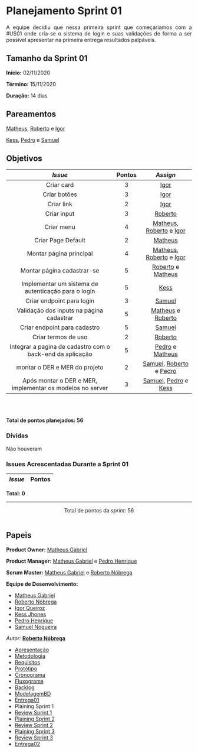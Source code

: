 # Planejamento Sprint 01

<p align="justify">
A equipe decidiu que nessa primeira sprint que começariamos com a #US01 onde cria-se o sistema de login e suas validações de forma a ser possível apresentar na primeira entrega resultados palpáveis.
</p>


## Tamanho da Sprint 01      
**Início:** 02/11/2020
   
**Término:** 15/11/2020  

**Duração:** 14 dias   

## Pareamentos   

[Matheus](https://github.com/Matheus73), [Roberto](https://github.com/Sayuck) e [Igor](https://github.com/igorq937) 

[Kess](https://github.com/kessJhones), [Pedro](https://github.com/Pedrok99) e [Samuel](https://github.com/SamuelNoB) 


## Objetivos   

|     _Issue_      |    Pontos   |     *Assign*     |
|:----------------:|:-----------:|:----------------:|
| Criar card|3|[Igor](https://github.com/igorq937)
| Criar botões|3|[Igor](https://github.com/igorq937)
| Criar link|2|[Igor](https://github.com/igorq937)
| Criar input|3|[Roberto](https://github.com/Sayuck)
|Criar menu|4|[Matheus](https://github.com/Matheus73), [Roberto](https://github.com/Sayuck) e [Igor](https://github.com/igorq937) 
| Criar Page Default|2|[Matheus](https://github.com/Matheus73)
| Montar página principal|4|[Matheus](https://github.com/Matheus73), [Roberto](https://github.com/Sayuck) e [Igor](https://github.com/igorq937) 
| Montar página cadastrar-se|5|[Roberto](https://github.com/Sayuck) e [Matheus](https://github.com/Matheus73)
| Implementar um sistema de autenticação para o login|5|[Kess](https://github.com/kessJhones)
| Criar endpoint para login|3|[Samuel](https://github.com/SamuelNoB)
| Validação dos inputs na página cadastrar|5|[Matheus](https://github.com/Matheus73) e [Roberto](https://github.com/Sayuck)
| Criar endpoint para cadastro|5|[Samuel](https://github.com/SamuelNoB)
| Criar termos de uso|2|[Roberto](https://github.com/Sayuck)
|Integrar a pagina de cadastro com o back-end da aplicação|5|[Pedro](https://github.com/Pedrok99) e [Matheus](https://github.com/Matheus73)
|montar o DER e MER do projeto|2|[Samuel](https://github.com/SamuelNoB), [Roberto](https://github.com/Sayuck) e [Pedro](https://github.com/Pedrok99)
|Após montar o DER e MER, implementar os modelos no server|3|[Samuel](https://github.com/SamuelNoB), [Pedro](https://github.com/Pedrok99) e [Kess](https://github.com/kessJhones)



<br/>
<br/>

<b>Total de pontos planejados: 56</b>  

### Dívidas    

Não houveram

### Issues Acrescentadas Durante a Sprint 01

|     _Issue_      |    Pontos   |
|:----------------:|:-----------:|


<b>Total: 0</b> 

***


<div style="text-align: center"> Total de pontos da <i>sprint</i>: 56 </div> <br>


## Papeis


**Product Owner:** [Matheus Gabriel](https://github.com/Matheus73)

**Product Manager:** [Matheus Gabriel](https://github.com/Matheus73) e [Pedro Henrique](https://github.com/Pedrok99)

**Scrum Master:** [Matheus Gabriel](https://github.com/Matheus73) e [Roberto Nóbrega](https://github.com/Sayuck)

**Equipe de Desenvolvimento:** 
- [Matheus Gabriel](https://github.com/Matheus73)
- [Roberto Nóbrega](https://github.com/Sayuck) 
- [Igor Queiroz](https://github.com/igorq937) 
- [Kess Jhones](https://github.com/kessJhones)
- [Pedro Henrique](https://github.com/Pedrok99)
- [Samuel Nogueira](https://github.com/SamuelNoB) 

*Autor:* **[Roberto Nóbrega](https://github.com/Sayuck)**

- [Apresentação](/Apresentacao.MD)
- [Metodologia](/Metodologia.MD)
- [Requisitos](/Requisitos.MD)
- [Protótipo](/Prototipo.MD)
- [Cronograma](/Cronograma.MD)
- [Fluxograma](/Fluxograma.MD)
- [Backlog](/Backlog.MD)
- [ModelagemBD](/DER-DLD.MD)
- [Entrega01](/Entrega01.MD)
- Plaining Sprint 1
- [Review Sprint 1](/Review01.MD)
- [Plaining Sprint 2](/Plaining_Sprint2.MD)
- [Review Sprint 2](/Review02.MD)
- [Plaining Sprint 3](/Plaining_Sprint3.MD)
- [Review Sprint 3](/Review03.MD)
- [Entrega02](/Entrega02.MD)